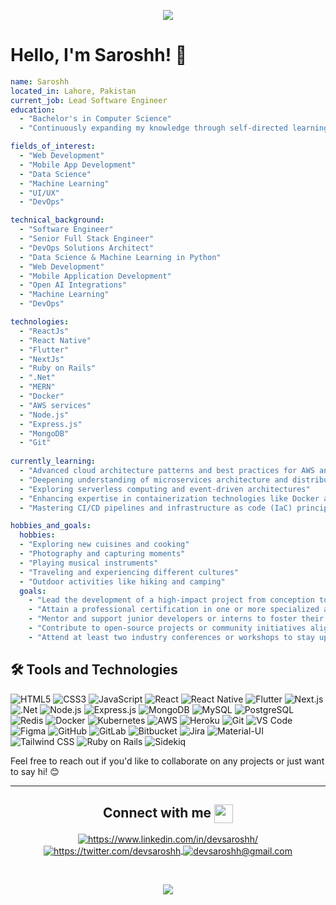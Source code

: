 <p align="center">
  <img src="https://capsule-render.vercel.app/api?type=waving&color=gradient&text=Hello!&height=100&section=header"/>
</p>

# Hello, I'm Saroshh! 👋



```yaml
name: Saroshh
located_in: Lahore, Pakistan
current_job: Lead Software Engineer
education:
  - "Bachelor's in Computer Science"
  - "Continuously expanding my knowledge through self-directed learning and professional development courses."

fields_of_interest:
  - "Web Development"
  - "Mobile App Development"
  - "Data Science"
  - "Machine Learning"
  - "UI/UX"
  - "DevOps"

technical_background:
  - "Software Engineer"
  - "Senior Full Stack Engineer"
  - "DevOps Solutions Architect"
  - "Data Science & Machine Learning in Python"
  - "Web Development"
  - "Mobile Application Development"
  - "Open AI Integrations"
  - "Machine Learning"
  - "DevOps"

technologies:
  - "ReactJs"
  - "React Native"
  - "Flutter"
  - "NextJs"
  - "Ruby on Rails"
  - ".Net"
  - "MERN"
  - "Docker"
  - "AWS services"
  - "Node.js"
  - "Express.js"
  - "MongoDB"
  - "Git"
  
currently_learning:
  - "Advanced cloud architecture patterns and best practices for AWS and Azure"
  - "Deepening understanding of microservices architecture and distributed systems"
  - "Exploring serverless computing and event-driven architectures"
  - "Enhancing expertise in containerization technologies like Docker and Kubernetes"
  - "Mastering CI/CD pipelines and infrastructure as code (IaC) principles"

hobbies_and_goals:
  hobbies:
  - "Exploring new cuisines and cooking"
  - "Photography and capturing moments"
  - "Playing musical instruments"
  - "Traveling and experiencing different cultures"
  - "Outdoor activities like hiking and camping"
  goals:
    - "Lead the development of a high-impact project from conception to deployment."
    - "Attain a professional certification in one or more specialized areas (e.g., AWS Solutions Architect, Google Professional Data Engineer)."
    - "Mentor and support junior developers or interns to foster their growth and development."
    - "Contribute to open-source projects or community initiatives aligned with personal interests and expertise."
    - "Attend at least two industry conferences or workshops to stay updated with emerging trends and technologies."

```

## 🛠️ Tools and Technologies

![HTML5](https://img.shields.io/badge/html5-%23E34F26.svg?style=for-the-badge&logo=html5&logoColor=white)
![CSS3](https://img.shields.io/badge/css3-%231572B6.svg?style=for-the-badge&logo=css3&logoColor=white)
![JavaScript](https://img.shields.io/badge/javascript-%23F7DF1E.svg?style=for-the-badge&logo=javascript&logoColor=black)
![React](https://img.shields.io/badge/react-%2320232a.svg?style=for-the-badge&logo=react&logoColor=%2361DAFB)
![React Native](https://img.shields.io/badge/react_native-%2320232a.svg?style=for-the-badge&logo=react&logoColor=%2361DAFB)
![Flutter](https://img.shields.io/badge/flutter-%2302569B.svg?style=for-the-badge&logo=flutter&logoColor=white)
![Next.js](https://img.shields.io/badge/next.js-%23000000.svg?style=for-the-badge&logo=next.js&logoColor=white)
![.Net](https://img.shields.io/badge/.net-%23512BD4.svg?style=for-the-badge&logo=dotnet&logoColor=white)
![Node.js](https://img.shields.io/badge/node.js-%2343853D.svg?style=for-the-badge&logo=node.js&logoColor=white)
![Express.js](https://img.shields.io/badge/express.js-%23404d59.svg?style=for-the-badge&logo=express&logoColor=%2361DAFB)
![MongoDB](https://img.shields.io/badge/mongodb-%234ea94b.svg?style=for-the-badge&logo=mongodb&logoColor=white)
![MySQL](https://img.shields.io/badge/mysql-%2300f.svg?style=for-the-badge&logo=mysql&logoColor=white)
![PostgreSQL](https://img.shields.io/badge/postgresql-%23316192.svg?style=for-the-badge&logo=postgresql&logoColor=white)
![Redis](https://img.shields.io/badge/redis-%23DD0031.svg?style=for-the-badge&logo=redis&logoColor=white)
![Docker](https://img.shields.io/badge/docker-%230db7ed.svg?style=for-the-badge&logo=docker&logoColor=white)
![Kubernetes](https://img.shields.io/badge/kubernetes-%23326ce5.svg?style=for-the-badge&logo=kubernetes&logoColor=white)
![AWS](https://img.shields.io/badge/Amazon_AWS-%23232F3E.svg?style=for-the-badge&logo=amazon-aws&logoColor=white)
![Heroku](https://img.shields.io/badge/heroku-%23430098.svg?style=for-the-badge&logo=heroku&logoColor=white)
![Git](https://img.shields.io/badge/git-%23F05033.svg?style=for-the-badge&logo=git&logoColor=white)
![VS Code](https://img.shields.io/badge/VS%20Code-%23007ACC.svg?style=for-the-badge&logo=visual-studio-code&logoColor=white)
![Figma](https://img.shields.io/badge/figma-%23F24E1E.svg?style=for-the-badge&logo=figma&logoColor=white)
![GitHub](https://img.shields.io/badge/github-%23181717.svg?style=for-the-badge&logo=github&logoColor=white)
![GitLab](https://img.shields.io/badge/gitlab-%23181717.svg?style=for-the-badge&logo=gitlab&logoColor=white)
![Bitbucket](https://img.shields.io/badge/bitbucket-%230047B3.svg?style=for-the-badge&logo=bitbucket&logoColor=white)
![Jira](https://img.shields.io/badge/jira-%230A0FFF.svg?style=for-the-badge&logo=jira&logoColor=white)
![Material-UI](https://img.shields.io/badge/material--ui-%230081CB.svg?style=for-the-badge&logo=material-ui&logoColor=white)
![Tailwind CSS](https://img.shields.io/badge/tailwindcss-%2338B2AC.svg?style=for-the-badge&logo=tailwind-css&logoColor=white)
![Ruby on Rails](https://img.shields.io/badge/ruby_on_rails-%23CC0000.svg?style=for-the-badge&logo=ruby-on-rails&logoColor=white)
![Sidekiq](https://img.shields.io/badge/sidekiq-%232C3E50.svg?style=for-the-badge&logo=sidekiq&logoColor=white)




Feel free to reach out if you'd like to collaborate on any projects or just want to say hi! 😊

---
<!----------------------------------- Social Media Links Section ------------------------------------>
<h2 align="center">
    Connect with me
    <a>
        <img align="center" src="https://user-images.githubusercontent.com/52236473/210716966-d30ec997-ad2d-488e-9406-b7305bb3a72e.png" width="30" />
    <a/>
</h2>
<p align="center">
    <a href="https://www.linkedin.com/in/devsaroshh/">
        <img align="center" src="https://img.shields.io/badge/LinkedIn-0077B5?style=for-the-badge&logo=linkedin&logoColor=white" alt="https://www.linkedin.com/in/devsaroshh/" />
    </a>
    <a href="https://twitter.com/devsaroshh">
        <img align="center" src="https://img.shields.io/badge/Twitter-1DA1F2?style=for-the-badge&logo=twitter&logoColor=white" alt="https://twitter.com/devsaroshh" />
    </a>
    <a title="sumitsharma9968@gmail.com" href="mailto:devsaroshh@gmail.com">
        <img align="center" src="https://img.shields.io/badge/Gmail-D14836?style=for-the-badge&logo=gmail&logoColor=white" alt="devsaroshh@gmail.com" />
    </a>
</p>
<br>


<p align="center">
  <img src="https://capsule-render.vercel.app/api?type=waving&color=gradient&height=100&section=footer"/>
</p>

<!---
devsaroshh/devsaroshh is a ✨ special ✨ repository because its `README.md` (this file) appears on your GitHub profile.
You can click the Preview link to take a look at your changes.
--->
